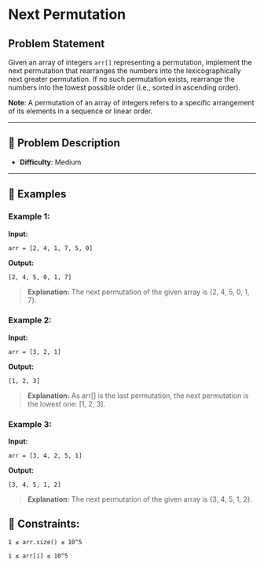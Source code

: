 # Next Permutation

## Problem Statement

Given an array of integers `arr[]` representing a permutation, implement the next permutation that rearranges the numbers into the lexicographically next greater permutation. If no such permutation exists, rearrange the numbers into the lowest possible order (i.e., sorted in ascending order).

**Note**: A permutation of an array of integers refers to a specific arrangement of its elements in a sequence or linear order.

---

## 📝 Problem Description

- **Difficulty**: Medium

---

## 🏅 Examples

### Example 1:
**Input:**
```plaintext
arr = [2, 4, 1, 7, 5, 0]
```
**Output:**

```plaintext
[2, 4, 5, 0, 1, 7]
```
> **Explanation:** The next permutation of the given array is {2, 4, 5, 0, 1, 7}.

### Example 2:
**Input:**

```plaintext
arr = [3, 2, 1]
```
**Output:**

```plaintext
[1, 2, 3]
```
> **Explanation:** As arr[] is the last permutation, the next permutation is the lowest one: [1, 2, 3].

### Example 3:
**Input:**

```plaintext
arr = [3, 4, 2, 5, 1]
```
**Output:**

```plaintext
[3, 4, 5, 1, 2]
```
> **Explanation:** The next permutation of the given array is {3, 4, 5, 1, 2}.

## 📏 Constraints:
```
1 ≤ arr.size() ≤ 10^5
```
```
1 ≤ arr[i] ≤ 10^5
```


